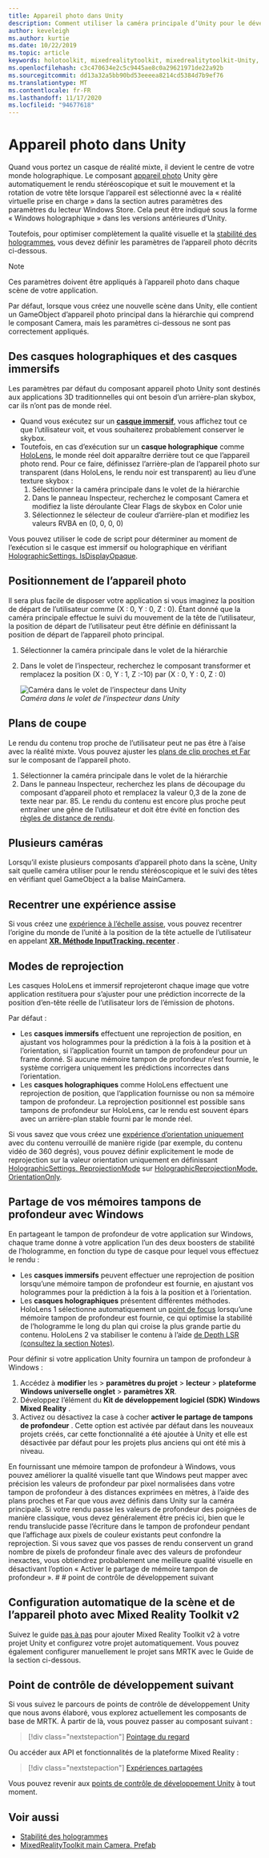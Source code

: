 ```yaml
---
title: Appareil photo dans Unity
description: Comment utiliser la caméra principale d’Unity pour le développement de la réalité mixte Windows pour effectuer un rendu holographique.
author: keveleigh
ms.author: kurtie
ms.date: 10/22/2019
ms.topic: article
keywords: holotoolkit, mixedrealitytoolkit, mixedrealitytoolkit-Unity, rendu holographique, holographique, immersif, point de focus, mémoire tampon de profondeur, orientation uniquement, positionnelle, opaque, transparent, clip, casque de réalité mixte, casque de réalité mixte, casque de réalité virtuelle
ms.openlocfilehash: c3c470634e2c5c9445ae8c0a29621971de22a92b
ms.sourcegitcommit: dd13a32a5bb90bd53eeeea8214cd5384d7b9ef76
ms.translationtype: MT
ms.contentlocale: fr-FR
ms.lasthandoff: 11/17/2020
ms.locfileid: "94677618"
---
```

# <a name="camera-in-unity"></a>Appareil photo dans Unity

Quand vous portez un casque de réalité mixte, il devient le centre de votre monde holographique. Le composant [appareil photo](https://docs.unity3d.com/Manual/class-Camera.html) Unity gère automatiquement le rendu stéréoscopique et suit le mouvement et la rotation de votre tête lorsque l’appareil est sélectionné avec la « réalité virtuelle prise en charge » dans la section autres paramètres des paramètres du lecteur Windows Store. Cela peut être indiqué sous la forme « Windows holographique » dans les versions antérieures d’Unity.

Toutefois, pour optimiser complètement la qualité visuelle et la [stabilité des hologrammes](../platform-capabilities-and-apis/hologram-stability.md), vous devez définir les paramètres de l’appareil photo décrits ci-dessous.

>[!NOTE]
>Ces paramètres doivent être appliqués à l’appareil photo dans chaque scène de votre application.
>
>Par défaut, lorsque vous créez une nouvelle scène dans Unity, elle contient un GameObject d’appareil photo principal dans la hiérarchie qui comprend le composant Camera, mais les paramètres ci-dessous ne sont pas correctement appliqués.

## <a name="holographic-vs-immersive-headsets"></a>Des casques holographiques et des casques immersifs

Les paramètres par défaut du composant appareil photo Unity sont destinés aux applications 3D traditionnelles qui ont besoin d’un arrière-plan skybox, car ils n’ont pas de monde réel.

* Quand vous exécutez sur un **[casque immersif](../../discover/immersive-headset-hardware-details.md)**, vous affichez tout ce que l’utilisateur voit, et vous souhaiterez probablement conserver le skybox.
* Toutefois, en cas d’exécution sur un **casque holographique** comme [HoloLens](../../hololens-hardware-details.md), le monde réel doit apparaître derrière tout ce que l’appareil photo rend. Pour ce faire, définissez l’arrière-plan de l’appareil photo sur transparent (dans HoloLens, le rendu noir est transparent) au lieu d’une texture skybox :
    1. Sélectionner la caméra principale dans le volet de la hiérarchie
    2. Dans le panneau Inspecteur, recherchez le composant Camera et modifiez la liste déroulante Clear Flags de skybox en Color unie
    3. Sélectionnez le sélecteur de couleur d’arrière-plan et modifiez les valeurs RVBA en (0, 0, 0, 0)

Vous pouvez utiliser le code de script pour déterminer au moment de l’exécution si le casque est immersif ou holographique en vérifiant [HolographicSettings. IsDisplayOpaque](https://docs.unity3d.com/ScriptReference/XR.WSA.HolographicSettings.IsDisplayOpaque.html).

## <a name="positioning-the-camera"></a>Positionnement de l’appareil photo

Il sera plus facile de disposer votre application si vous imaginez la position de départ de l’utilisateur comme (X : 0, Y : 0, Z : 0). Étant donné que la caméra principale effectue le suivi du mouvement de la tête de l’utilisateur, la position de départ de l’utilisateur peut être définie en définissant la position de départ de l’appareil photo principal.

1. Sélectionner la caméra principale dans le volet de la hiérarchie
2. Dans le volet de l’inspecteur, recherchez le composant transformer et remplacez la position (X : 0, Y : 1, Z :-10) par (X : 0, Y : 0, Z : 0)

   ![Caméra dans le volet de l’inspecteur dans Unity](images/maincamera-350px.png)  
   *Caméra dans le volet de l’inspecteur dans Unity*

## <a name="clip-planes"></a>Plans de coupe

Le rendu du contenu trop proche de l’utilisateur peut ne pas être à l’aise avec la réalité mixte. Vous pouvez ajuster les [plans de clip proches et Far](../platform-capabilities-and-apis/hologram-stability.md#hologram-render-distances) sur le composant de l’appareil photo.

1. Sélectionner la caméra principale dans le volet de la hiérarchie
2. Dans le panneau Inspecteur, recherchez les plans de découpage du composant d’appareil photo et remplacez la valeur 0,3 de la zone de texte near par. 85. Le rendu du contenu est encore plus proche peut entraîner une gêne de l’utilisateur et doit être évité en fonction des [règles de distance de rendu](../platform-capabilities-and-apis/hologram-stability.md#hologram-render-distances).

## <a name="multiple-cameras"></a>Plusieurs caméras

Lorsqu’il existe plusieurs composants d’appareil photo dans la scène, Unity sait quelle caméra utiliser pour le rendu stéréoscopique et le suivi des têtes en vérifiant quel GameObject a la balise MainCamera.

## <a name="recentering-a-seated-experience"></a>Recentrer une expérience assise

Si vous créez une [expérience à l’échelle assise](../../design/coordinate-systems.md), vous pouvez recentrer l’origine du monde de l’unité à la position de la tête actuelle de l’utilisateur en appelant **[XR. Méthode InputTracking. recenter](https://docs.unity3d.com/ScriptReference/XR.InputTracking.Recenter.html)** .

## <a name="reprojection-modes"></a>Modes de reprojection

Les casques HoloLens et immersif reprojeteront chaque image que votre application restituera pour s’ajuster pour une prédiction incorrecte de la position d’en-tête réelle de l’utilisateur lors de l’émission de photons.

Par défaut :

* Les **casques immersifs** effectuent une reprojection de position, en ajustant vos hologrammes pour la prédiction à la fois à la position et à l’orientation, si l’application fournit un tampon de profondeur pour un frame donné.  Si aucune mémoire tampon de profondeur n’est fournie, le système corrigera uniquement les prédictions incorrectes dans l’orientation.
* Les **casques holographiques** comme HoloLens effectuent une reprojection de position, que l’application fournisse ou non sa mémoire tampon de profondeur.  La reprojection positionnel est possible sans tampons de profondeur sur HoloLens, car le rendu est souvent épars avec un arrière-plan stable fourni par le monde réel.

Si vous savez que vous créez une [expérience d’orientation uniquement](coordinate-systems-in-unity.md#building-an-orientation-only-or-seated-scale-experience) avec du contenu verrouillé de manière rigide (par exemple, du contenu vidéo de 360 degrés), vous pouvez définir explicitement le mode de reprojection sur la valeur orientation uniquement en définissant [HolographicSettings. ReprojectionMode](https://docs.unity3d.com/ScriptReference/XR.WSA.HolographicSettings.ReprojectionMode.html) sur [HolographicReprojectionMode. OrientationOnly](https://docs.unity3d.com/ScriptReference/XR.WSA.HolographicSettings.HolographicReprojectionMode.html).

## <a name="sharing-your-depth-buffers-with-windows"></a>Partage de vos mémoires tampons de profondeur avec Windows

En partageant le tampon de profondeur de votre application sur Windows, chaque trame donne à votre application l’un des deux boosters de stabilité de l’hologramme, en fonction du type de casque pour lequel vous effectuez le rendu :

* Les **casques immersifs** peuvent effectuer une reprojection de position lorsqu’une mémoire tampon de profondeur est fournie, en ajustant vos hologrammes pour la prédiction à la fois à la position et à l’orientation.
* Les **casques holographiques** présentent différentes méthodes. HoloLens 1 sélectionne automatiquement un [point de focus](focus-point-in-unity.md) lorsqu’une mémoire tampon de profondeur est fournie, ce qui optimise la stabilité de l’hologramme le long du plan qui croise la plus grande partie du contenu. HoloLens 2 va stabiliser le contenu à l’aide [de Depth LSR (consultez la section Notes)](https://docs.microsoft.com/uwp/api/windows.graphics.holographic.holographiccamerarenderingparameters.setfocuspoint).

Pour définir si votre application Unity fournira un tampon de profondeur à Windows :

1. Accédez à **modifier** les  >  **paramètres du projet**  >  **lecteur**  >  **plateforme Windows universelle onglet**  >  **paramètres XR**.
2. Développez l’élément du **Kit de développement logiciel (SDK) Windows Mixed Reality** .
3. Activez ou désactivez la case à cocher **activer le partage de tampons de profondeur** .  Cette option est activée par défaut dans les nouveaux projets créés, car cette fonctionnalité a été ajoutée à Unity et elle est désactivée par défaut pour les projets plus anciens qui ont été mis à niveau.

En fournissant une mémoire tampon de profondeur à Windows, vous pouvez améliorer la qualité visuelle tant que Windows peut mapper avec précision les valeurs de profondeur par pixel normalisées dans votre tampon de profondeur à des distances exprimées en mètres, à l’aide des plans proches et Far que vous avez définis dans Unity sur la caméra principale.  Si votre rendu passe les valeurs de profondeur des poignées de manière classique, vous devez généralement être précis ici, bien que le rendu translucide passe l’écriture dans le tampon de profondeur pendant que l’affichage aux pixels de couleur existants peut confondre la reprojection.  Si vous savez que vos passes de rendu conservent un grand nombre de pixels de profondeur finale avec des valeurs de profondeur inexactes, vous obtiendrez probablement une meilleure qualité visuelle en désactivant l’option « Activer le partage de mémoire tampon de profondeur ». # # point de contrôle de développement suivant

## <a name="automatic-scene-and-camera-setup-with-mixed-reality-toolkit-v2"></a>Configuration automatique de la scène et de l’appareil photo avec Mixed Reality Toolkit v2

Suivez le guide [pas à pas](https://microsoft.github.io/MixedRealityToolkit-Unity/Documentation/GettingStartedWithTheMRTK.html) pour ajouter Mixed Reality Toolkit v2 à votre projet Unity et configurez votre projet automatiquement. Vous pouvez également configurer manuellement le projet sans MRTK avec le Guide de la section ci-dessous.

## <a name="next-development-checkpoint"></a>Point de contrôle de développement suivant

Si vous suivez le parcours de points de contrôle de développement Unity que nous avons élaboré, vous explorez actuellement les composants de base de MRTK. À partir de là, vous pouvez passer au composant suivant :

> [!div class="nextstepaction"]
> [Pointage du regard](gaze-in-unity.md)

Ou accéder aux API et fonctionnalités de la plateforme Mixed Reality :

> [!div class="nextstepaction"]
> [Expériences partagées](shared-experiences-in-unity.md)

Vous pouvez revenir aux [points de contrôle de développement Unity](unity-development-overview.md#2-core-building-blocks) à tout moment.

## <a name="see-also"></a>Voir aussi

* [Stabilité des hologrammes](../platform-capabilities-and-apis/hologram-stability.md)
* [MixedRealityToolkit main Camera. Prefab](https://github.com/Microsoft/MixedRealityToolkit-Unity/tree/htk_release/Assets/HoloToolkit/Input/Prefabs)

